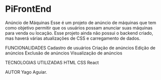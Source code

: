# PiFrontEnd
Anúncio de Máquinas
Esse é um projeto de anúncio de máquinas que tem como objetivo permitir que os usuários possam anunciar suas máquinas para venda ou locação.
Esse projeto ainda não possui o backend criado, mas haverá várias atualizações de CSS e carregamento de dados.

FUNCIONALIDADES
Cadastro de usuários
Criação de anúncios
Edição de anúncios
Exclusão de anúncios
Visualização de anúncios

TECNOLOGIAS UTILIZADAS
HTML
CSS
React

AUTOR
Yago Aguiar.
